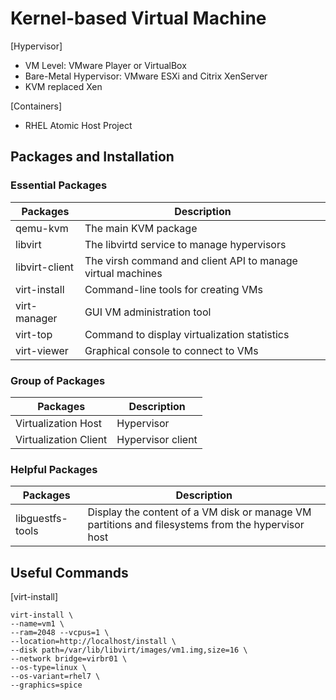 # Kernel-based Virtual Machine  

[Hypervisor]

- VM Level: VMware Player or VirtualBox
- Bare-Metal Hypervisor: VMware ESXi and Citrix XenServer
- KVM replaced Xen

[Containers]
- RHEL Atomic Host Project

## Packages and Installation  

### Essential Packages
Packages | Description
--- | ---
qemu-kvm | The main KVM package
libvirt | The libvirtd service to manage hypervisors
libvirt-client | The virsh command and client API to manage virtual machines
virt-install | Command-line tools for creating VMs
virt-manager | GUI VM administration tool
virt-top | Command to display virtualization statistics
virt-viewer | Graphical console to connect to VMs

### Group of Packages
Packages | Description
--- | ---
Virtualization Host | Hypervisor
Virtualization Client | Hypervisor client 

### Helpful Packages
Packages | Description
--- | ---
libguestfs-tools | Display the content of a VM disk or manage VM partitions and filesystems from the hypervisor host  
## Useful Commands  

[virt-install]

```
virt-install \
--name=vm1 \
--ram=2048 --vcpus=1 \
--location=http://localhost/install \
--disk path=/var/lib/libvirt/images/vm1.img,size=16 \
--network bridge=virbr01 \
--os-type=linux \
--os-variant=rhel7 \
--graphics=spice
```
